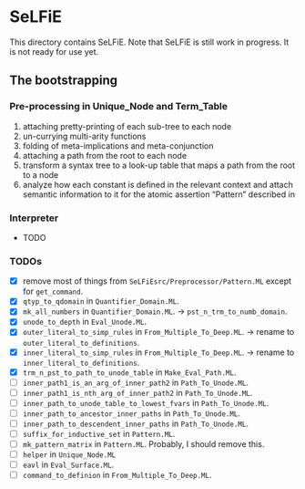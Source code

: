 # SeLFiE

This directory contains SeLFiE.
Note that SeLFiE is still work in progress.
It is not ready for use yet.

## The bootstrapping

### Pre-processing in Unique_Node and Term_Table
1. attaching pretty-printing of each sub-tree to each node
2. un-currying multi-arity functions
3. folding of meta-implications and meta-conjunction
4. attaching a path from the root to each node
5. transform a syntax tree to a look-up table that maps a path from the root to a node
6. analyze how each constant is defined in the relevant context and attach semantic information to it for the atomic assertion “Pattern” described in 

### Interpreter
- TODO

### TODOs
- [X]  remove most of things from `SeLFiEsrc/Preprocessor/Pattern.ML` except for `get_command`.
- [X] `qtyp_to_qdomain` in `Quantifier_Domain.ML`.
- [X] `mk_all_numbers` in `Quantifier_Domain.ML`. -> `pst_n_trm_to_numb_domain`.
- [X] `unode_to_depth` in `Eval_Unode.ML`.
- [X] `outer_literal_to_simp_rules` in `From_Multiple_To_Deep.ML`. -> rename to `outer_literal_to_definitions`.
- [X] `inner_literal_to_simp_rules` in `From_Multiple_To_Deep.ML`. -> rename to `inner_literal_to_definitions`.
- [X] `trm_n_pst_to_path_to_unode_table` in `Make_Eval_Path.ML`.
- [ ] `inner_path1_is_an_arg_of_inner_path2` in `Path_To_Unode.ML`.
- [ ] `inner_path1_is_nth_arg_of_inner_path2` in `Path_To_Unode.ML`.
- [ ] `inner_path_to_unode_table_to_lowest_fvars` in `Path_To_Unode.ML`.
- [ ] `inner_path_to_ancestor_inner_paths` in `Path_To_Unode.ML`.
- [ ] `inner_path_to_descendent_inner_paths` in `Path_To_Unode.ML`.
- [ ] `suffix_for_inductive_set` in `Pattern.ML`.
- [ ] `mk_pattern_matrix` in `Pattern.ML`. Probably, I should remove this.
- [ ] `helper` in `Unique_Node.ML`
- [ ] `eavl` in `Eval_Surface.ML`.
- [ ] `command_to_definion` in `From_Multiple_To_Deep.ML`.